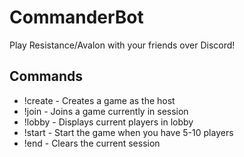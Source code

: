 # CommanderBot

Play Resistance/Avalon with your friends over Discord! 

## Commands

* !create - Creates a game as the host
* !join - Joins a game currently in session
* !lobby - Displays current players in lobby
* !start - Start the game when you have 5-10 players
* !end - Clears the current session
